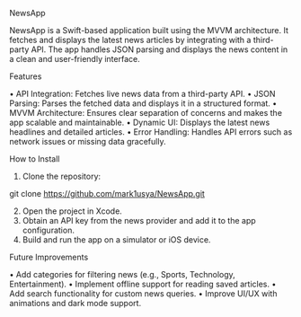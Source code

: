 NewsApp

NewsApp is a Swift-based application built using the MVVM architecture. It fetches and displays the latest news articles by integrating with a third-party API. The app handles JSON parsing and displays the news content in a clean and user-friendly interface.

Features

 • API Integration: Fetches live news data from a third-party API.
 • JSON Parsing: Parses the fetched data and displays it in a structured format.
 • MVVM Architecture: Ensures clear separation of concerns and makes the app scalable and maintainable.
 • Dynamic UI: Displays the latest news headlines and detailed articles.
 • Error Handling: Handles API errors such as network issues or missing data gracefully.

How to Install

 1. Clone the repository:

git clone https://github.com/mark1usya/NewsApp.git


 2. Open the project in Xcode.
 3. Obtain an API key from the news provider and add it to the app configuration.
 4. Build and run the app on a simulator or iOS device.

Future Improvements

 • Add categories for filtering news (e.g., Sports, Technology, Entertainment).
 • Implement offline support for reading saved articles.
 • Add search functionality for custom news queries.
 • Improve UI/UX with animations and dark mode support.

